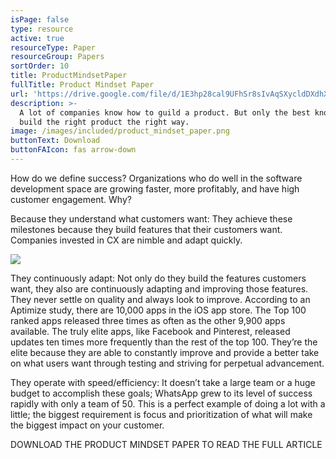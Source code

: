 ```yaml
---
isPage: false
type: resource
active: true
resourceType: Paper
resourceGroup: Papers
sortOrder: 10
title: ProductMindsetPaper
fullTitle: Product Mindset Paper
url: 'https://drive.google.com/file/d/1E3hp28cal9UFhSr8sIvAqSXycldDXdhX/view'
description: >-
  A lot of companies know how to guild a product. But only the best know how to
  build the right product the right way.
image: /images/included/product_mindset_paper.png
buttonText: Download
buttonFAIcon: fas arrow-down
---
```

How do we define success? Organizations who do well in the software development space are growing faster, more profitably, and have high customer engagement. Why?



Because they understand what customers want: They achieve these milestones because they build features that their customers want. Companies invested in CX are nimble and adapt quickly.

![](/images/product-mindset-paperbitmap.png)

They continuously adapt: Not only do they build the features customers want, they also are continuously adapting and improving those features. They never settle on quality and always look to improve. According to an Aptimize study, there are 10,000 apps in the iOS app store. The Top 100 ranked apps released three times as often as the other 9,900 apps available. The truly elite apps, like Facebook and Pinterest, released updates ten times more frequently than the rest of the top 100. They’re the elite because they are able to constantly improve and provide a better take on what users want through testing and striving for perpetual advancement.

They operate with speed/efficiency: It doesn’t take a large team or a huge budget to accomplish these goals; WhatsApp grew to its level of success rapidly with only a team of 50. This is a perfect example of doing a lot with a little; the biggest requirement is focus and prioritization of what will make the biggest impact on your customer.

DOWNLOAD THE PRODUCT MINDSET PAPER  TO READ THE FULL ARTICLE
